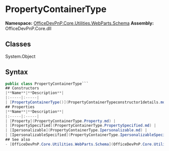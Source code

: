 # PropertyContainerType

**Namespace:** [OfficeDevPnP.Core.Utilities.WebParts.Schema](OfficeDevPnP.Core.Utilities.WebParts.Schema.md)
**Assembly:** OfficeDevPnP.Core.dll
## Classes
System.Object
## Syntax
```C#
public class PropertyContainerType```
## Constructors
|**Name**|**Description**|
|:-----|:-----|
| [PropertyContainerType()](PropertyContainerTypeconstructor1details.md) | 
## Properties
|**Name**|**Description**|
|:-----|:-----|
| [Property](PropertyContainerType.Property.md) | 
| [PropertySpecified](PropertyContainerType.PropertySpecified.md) | 
| [Ipersonalizable](PropertyContainerType.Ipersonalizable.md) | 
| [IpersonalizableSpecified](PropertyContainerType.IpersonalizableSpecified.md) | 
## See also
- [OfficeDevPnP.Core.Utilities.WebParts.Schema](OfficeDevPnP.Core.Utilities.WebParts.Schema.md)
